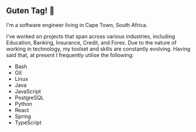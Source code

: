 ## Guten Tag! 👋

I'm a software engineer living in Cape Town, South Africa.

I've worked on projects that span across various industries, including Education, Banking, Insurance, Credit, and Forex. Due to the nature of working in technology, my toolset and skills are constantly evolving. Having said that, at present I frequently utilise the following:
- Bash
- Git
- Linux
- Java
- JavaScript
- PostgreSQL
- Python
- React
- Spring
- TypeScript
